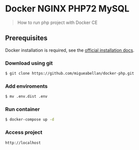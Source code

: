 # Docker NGINX PHP72 MySQL

> How to run php project with Docker CE

## Prerequisites

Docker installation is required, see the [official installation docs](https://docs.docker.com/install/).

### Download using git

```sh
$ git clone https://github.com/migueabellan/docker-php.git
```

### Add enviroments

```sh
$ mv .env.dist .env
```

### Run container

```sh
$ docker-compose up -d
```

### Access project

```sh
http://localhost
```